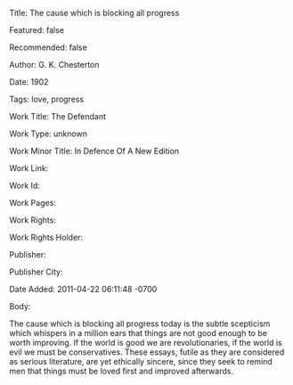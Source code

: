 Title: The cause which is blocking all progress

Featured: false

Recommended: false

Author: G. K. Chesterton

Date: 1902

Tags: love, progress

Work Title: The Defendant

Work Type: unknown

Work Minor Title:  In Defence Of A New Edition

Work Link: 

Work Id:  

Work Pages:  

Work Rights:  

Work Rights Holder:  

Publisher:  

Publisher City:  

Date Added: 2011-04-22 06:11:48 -0700

Body:

The cause which is blocking all progress today is the subtle scepticism which whispers in a million ears that things are not good enough to be worth improving. If the world is good we are revolutionaries, if the world is evil we must be conservatives. These essays, futile as they are considered as serious literature, are yet ethically sincere, since they seek to remind men that things must be loved first and improved afterwards. 



